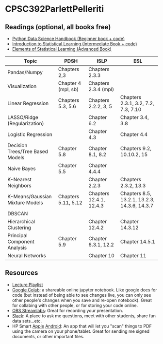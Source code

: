 # CPSC392ParlettPelleriti

## Readings (optional, all books free)
* [Python Data Science Handbook (Beginner book + code)](https://jakevdp.github.io/PythonDataScienceHandbook/)
* [Introduction to Statistical Learning (Intermediate Book + code)](https://www.statlearning.com/)
* [Elements of Statistical Learning (Advanced Book)](https://hastie.su.domains/ElemStatLearn/)

| Topic                            | PDSH                | ISLP                    | ESL                                          |
|----------------------------------|---------------------|-------------------------|----------------------------------------------|
| Pandas/Numpy                     | Chapters 2,3        | Chapters 2.3.3          |                                              |
| Visualization                    | Chapter 4 (mpl, sb) | Chapters 2.3.4 (mpl)    |                                              |
| Linear Regression                | Chapters 5.3, 5.6   | Chapters 2.2.2, 3, 5    | Chapters 2.3.1, 3.2, 7.2, 7.3, 7.10          |
| LASSO/Ridge (Regularization)     |                     | Chapter 6.2             | Chapter 3.4, 3.8                             |
| Logistic Regression              |                     | Chapter 4.3             | Chapter 4.4                                  |
| Decision Trees/Tree Based Models | Chapter 5.8         | Chapter 8.1, 8.2        | Chapters 9.2, 10.10.2, 15                    |
| Naive Bayes                      | Chapter 5.5         | Chapter 4.4.4           |                                              |
| K-Nearest Neighbors              |                     | Chapter 2.2.3           | Chapters 2.3.2, 13.3                         |
| K-Means/Gaussian Mixture Models  | Chapters 5.11, 5.12 | Chapters 12.4.1, 12.4.3 | Chapters 8.5, 13.2.1, 13.2.3, 14.3.6, 14.3.7 |
| DBSCAN                           |                     |                         |                                              |
| Hierarchical Clustering          |                     | Chapter 12.4.2          | Chapter 14.3.12                              |
| Principal Component Analysis     | Chapter 5.9         | Chapter 6.3.1, 12.2     | Chapter 14.5.1                               |
| Neural Networks                  |                     | Chapter 10              | Chapter 11                                   |
## Resources
* [Lecture Playlist](https://www.youtube.com/playlist?list=PLmxpwhh4FDm5zuA_63jV6iiz5wrg76UHV)
* [Google Colab](https://colab.research.google.com/): a shareable online jupyter notebook. Like google docs for code (but instead of being able to see changes live, you can only see other people's changes when you save and re-open notebook). Great for collabing with other people, or for storing your code online.
* [OBS Streamlabs](https://streamlabs.com/): Great for recording your presentation.
* [Slack](https://slack.com/): A place to ask me questions, meet with other students, share fun data sets...etc.
* HP Smart [Apple](https://apps.apple.com/us/app/hp-easy-scan/id967004861?mt=12) [Android](https://play.google.com/store/apps/details?id=com.hp.printercontrol&hl=en_US): An app that will let you "scan" things to PDF using the camera on your phone/tablet. Great for sending me signed documents, or other important files. 
